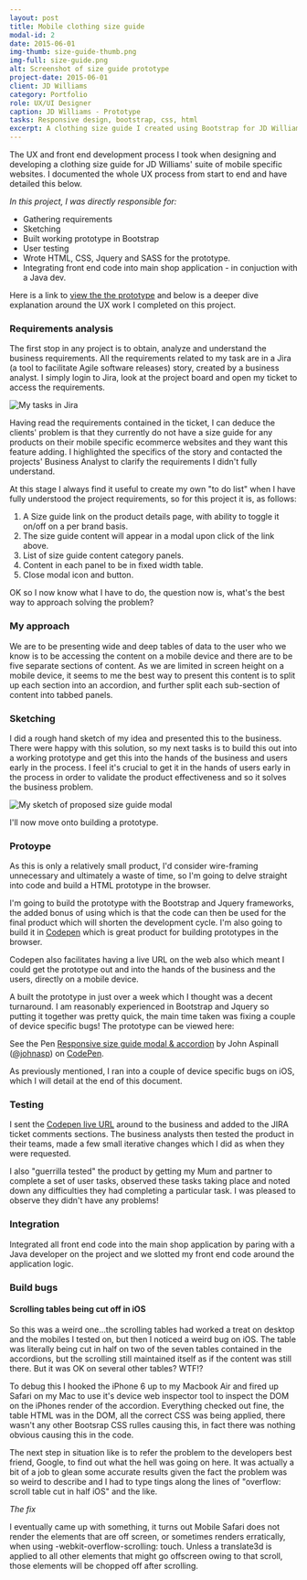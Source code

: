 ```yaml
---
layout: post
title: Mobile clothing size guide
modal-id: 2
date: 2015-06-01
img-thumb: size-guide-thumb.png
img-full: size-guide.png
alt: Screenshot of size guide prototype
project-date: 2015-06-01
client: JD Williams
category: Portfolio
role: UX/UI Designer
caption: JD Williams - Prototype
tasks: Responsive design, bootstrap, css, html
excerpt: A clothing size guide I created using Bootstrap for JD Williams' mobile specific website. 
---
```


The UX and front end development process I took when designing and developing a clothing size guide for JD Williams' suite of mobile specific websites. I documented the whole UX process from start to end and have detailed this below. 

*In this project, I was directly responsible for:*

* Gathering requirements 
* Sketching
* Built working prototype in Bootstrap 
* User testing
* Wrote HTML, CSS, Jquery and SASS for the prototype.
* Integrating front end code into main shop application - in conjuction with a Java dev. 

Here is a link to <a href="http://codepen.io/johnasp/full/KrBjaq/">view the the prototype</a> and below is a deeper dive explanation around the UX work I completed on this project. 

### Requirements analysis

The first stop in any project is to obtain, analyze and understand the business requirements.  All the  requirements related to my task are in a Jira (a tool to facilitate Agile software releases) story, created by a business analyst. I simply login to Jira, look at the project board and open my ticket to access the requirements. 


<img src="{{ base }}/img/my-jira-ticket.jpg" alt="My tasks in Jira">

Having read the requirements contained in the ticket, I can deduce the clients' problem is that they currently do not have a size guide for any products on their mobile specific ecommerce websites and they want this feature adding. I highlighted the specifics of the story and contacted the projects' Business Analyst to clarify the requirements I didn't fully understand.

At this stage I always find it useful to create my own "to do list" when I have fully understood the project requirements, so for this project it is, as follows:

1. A Size guide link on the product details page, with ability to toggle it on/off on a per brand basis. 
2. The size guide content will appear in a modal upon click of the link above.
3. List of size guide content category panels.
4. Content in each panel to be in fixed width table.
5. Close modal icon and button.

OK so I now know what I have to do, the question now is, what's the best way to approach solving the problem?  

### My approach 
 
We are to be presenting wide and deep tables of data to the user who we know is to be accessing the content on a mobile device and there are to be five separate sections of content.  As we are limited in screen height on a mobile device, it seems to me the best way to present this content is to split up each section into an accordion, and further split each sub-section of content into tabbed panels.

### Sketching

I did a rough hand sketch of my idea and presented this to the business. There were happy with this solution, so my next tasks is to build this out into a working prototype and get this into the hands of the business and users early in the process.  I feel it's crucial to get it in the hands of users early in the process in order to validate the product effectiveness and so it solves the business problem.

<img src="{{ base }}/img/size-guide-sketch.jpg" alt="My sketch of proposed size guide modal">   

I'll now move onto building a prototype.

### Protoype

As this is only a relatively small product, I'd consider wire-framing unnecessary and ultimately a waste of time, so I'm going to delve straight into code and build a HTML prototype in the browser.  

I'm going to build the prototype with the Bootstrap and Jquery frameworks, the added bonus of using which is that the code can then be used for the final product which will shorten the development cycle.  I'm also going to build it in [Codepen](http://www.codepen.io) which is great product for building prototypes in the browser.

Codepen also facilitates having a live URL on the web also which meant I could get the prototype out and into the hands of the business and the users, directly on a mobile device.  

A built the prototype in just over a week which I thought was a decent turnaround.  I am reasonably experienced in Bootstrap and Jquery so putting it together was pretty quick, the main time taken was fixing a couple of device specific bugs! The prototype can be viewed here:

<p data-height="531" data-theme-id="dark" data-slug-hash="LkQWva" data-default-tab="result" data-user="johnasp" data-embed-version="2" class="codepen">See the Pen <a href="http://codepen.io/johnasp/pen/LkQWva/">Responsive size guide modal & accordion</a> by John Aspinall (<a href="http://codepen.io/johnasp">@johnasp</a>) on <a href="http://codepen.io">CodePen</a>.</p>
<script async src="//assets.codepen.io/assets/embed/ei.js"></script>

As previously mentioned, I ran into a couple of device specific bugs on iOS, which I will detail at the end of this document.

### Testing

I sent the [Codepen live URL](http://codepen.io/johnasp/full/LkQWva/) around to the business and added to the JIRA ticket comments sections.  The business analysts then tested the product in their teams, made a few small iterative changes which I did as when they were requested.  

I also "guerrilla tested" the product by getting my Mum and partner to complete a set of user tasks, observed these tasks taking place and noted down any difficulties they had completing a particular task.  I was pleased to observe they didn't have any problems!  

### Integration

Integrated all front end code into the main shop application by paring with a Java developer on the project and we slotted my front end code around the application logic. 

### Build bugs

#### Scrolling tables being cut off in iOS
So this was a weird one...the scrolling tables had worked a treat on desktop and the mobiles I tested on, but then I noticed a weird bug on iOS.  The table was literally being cut in half on two of the seven tables contained in the accordions, but the scrolling still maintained itself as if the content was still there.  But it was OK on several other tables?  WTF!?  

To debug this I hooked the iPhone 6 up to my Macbook Air and fired up Safari on my Mac to use it's device web inspector tool to inspect the DOM on the iPhones render of the accordion.  Everything checked out fine, the table HTML was in the DOM, all the correct CSS was being applied, there wasn't any other Bootsrap CSS rulles causing this, in fact there was nothing obvious causing this in the code.  

The next step in situation like is to refer the problem to the developers best friend, Google, to find out what the hell was going on here.  It was actually a bit of a job to glean some accurate results given the fact the problem was so weird to describe and I had to type tings along the lines of "overflow: scroll table cut in half iOS" and the like.  

*The fix*

I eventually came up with something, it turns out Mobile Safari does not render the elements that are off screen, or sometimes renders erratically, when using -webkit-overflow-scrolling: touch. Unless a translate3d is applied to all other elements that might go offscreen owing to that scroll, those elements will be chopped off after scrolling.






